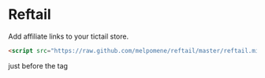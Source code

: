 Reftail
=======

Add affiliate links to your tictail store.

```html
<script src="https://raw.github.com/melpomene/reftail/master/reftail.min.js"></script>
```
just before the </body> tag